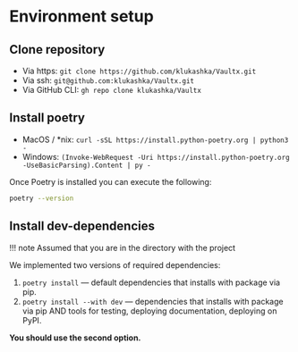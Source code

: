 # Environment setup

## Clone repository

- Via https: `git clone https://github.com/klukashka/Vaultx.git`
- Via ssh: `git@github.com:klukashka/Vaultx.git`
- Via GitHub CLI: `gh repo clone klukashka/Vaultx`

## Install poetry

- MacOS / *nix: `curl -sSL https://install.python-poetry.org | python3 -`
- Windows: `(Invoke-WebRequest -Uri https://install.python-poetry.org -UseBasicParsing).Content | py -`

Once Poetry is installed you can execute the following:

```sh
poetry --version
```

## Install dev-dependencies

!!! note
    Assumed that you are in the directory with the project

We implemented two versions of required dependencies:

1. `poetry install` — default dependencies that installs with package via pip.
2. `poetry install --with dev` — dependencies that installs with package via pip AND tools for testing, deploying documentation, deploying on PyPI.

**You should use the second option.**
